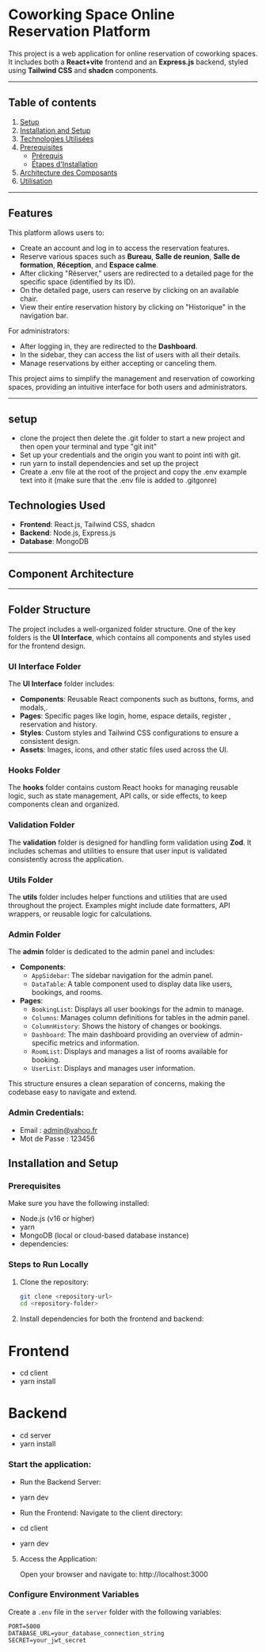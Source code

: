 # Coworking Space Online Reservation Platform

This project is a web application for online reservation of coworking spaces. It includes both a **React+vite** frontend and an **Express.js** backend, styled using **Tailwind CSS** and **shadcn** components.

---

## Table of contents
1. [Setup](#setup)
2. [Installation and Setup](#installation-and-setup)  
3. [Technologies Utilisées](#technologies-used)  
4. [Prerequisites](#prerequisites)  
   - [Prérequis](#prerequisites)  
   - [Étapes d'Installation](#steps-to-run-locally)  
5. [Architecture des Composants](#component-architecture)  
6. [Utilisation](#utilisation)  

---

## Features
This platform allows users to:
- Create an account and log in to access the reservation features.
- Reserve various spaces such as **Bureau**, **Salle de reunion**, **Salle de formation**, **Réception**, and **Espace calme**.
- After clicking "Réserver," users are redirected to a detailed page for the specific space (identified by its ID). 
- On the detailed page, users can reserve by clicking on an available chair.
- View their entire reservation history by clicking on "Historique" in the navigation bar.

For administrators:
- After logging in, they are redirected to the **Dashboard**.
- In the sidebar, they can access the list of users with all their details.
- Manage reservations by either accepting or canceling them.

This project aims to simplify the management and reservation of coworking spaces, providing an intuitive interface for both users and administrators.

---
## setup
- clone the project then delete the .git folder to start a new project and then open your terminal and type "git init"
- Set up your credentials and the origin you want to point inti with git.
- run yarn to install  dependencies and set up the project
- Create a .env file at the root of the project and copy the .env example text into it (make sure that the .env file is added to .gitgonre)
  
## Technologies Used
- **Frontend**: React.js, Tailwind CSS, shadcn
- **Backend**: Node.js, Express.js
- **Database**: MongoDB

---

## Component Architecture


---
## Folder Structure

The project includes a well-organized folder structure. One of the key folders is the **UI Interface**, which contains all components and styles used for the frontend design.
### UI Interface Folder
The **UI Interface** folder includes:
- **Components**: Reusable React components such as buttons, forms, and modals,.
- **Pages**: Specific pages like login, home, espace details, register , reservation and history.
- **Styles**: Custom styles and Tailwind CSS configurations to ensure a consistent design.
- **Assets**: Images, icons, and other static files used across the UI.

### Hooks Folder
The **hooks** folder contains custom React hooks for managing reusable logic, such as state management, API calls, or side effects, to keep components clean and organized.

### Validation Folder
The **validation** folder is designed for handling form validation using **Zod**. It includes schemas and utilities to ensure that user input is validated consistently across the application.

### Utils Folder
The **utils** folder includes helper functions and utilities that are used throughout the project. Examples might include date formatters, API wrappers, or reusable logic for calculations.

### Admin Folder
The **admin** folder is dedicated to the admin panel and includes:
- **Components**: 
  - `AppSidebar`: The sidebar navigation for the admin panel.
  - `DataTable`: A table component used to display data like users, bookings, and rooms.
- **Pages**: 
  - `BookingList`: Displays all user bookings for the admin to manage.
  - `Columns`: Manages column definitions for tables in the admin panel.
  - `ColumnHistory`: Shows the history of changes or bookings.
  - `Dashboard`: The main dashboard providing an overview of admin-specific metrics and information.
  - `RoomList`: Displays and manages a list of rooms available for booking.
  - `UserList`: Displays and manages user information.

This structure ensures a clean separation of concerns, making the codebase easy to navigate and extend.

### Admin Credentials:
- Email : admin@yahoo.fr
- Mot de Passe : 123456
## Installation and Setup

### Prerequisites
Make sure you have the following installed:
- Node.js (v16 or higher)
- yarn
- MongoDB (local or cloud-based database instance)
- dependencies:

### Steps to Run Locally

1. Clone the repository:
   ```bash
   git clone <repository-url>
   cd <repository-folder>
2. Install dependencies for both the frontend and backend:
# Frontend
- cd client
- yarn install

# Backend
- cd server
- yarn install

### Start the application:

- Run the Backend Server:
- yarn dev

- Run the Frontend:
Navigate to the client directory:
- cd client
- yarn dev

5. Access the Application:
   
   Open your browser and navigate to:
   http://localhost:3000

### Configure Environment Variables
Create a `.env` file in the `server` folder with the following variables:

```env
PORT=5000
DATABASE_URL=your_database_connection_string
SECRET=your_jwt_secret




